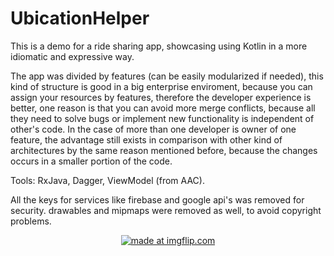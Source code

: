 # UbicationHelper

This is a demo for a ride sharing app, showcasing using Kotlin in a more idiomatic and expressive way.

The app was divided by features (can be easily modularized if needed), this kind of structure is good in a big enterprise enviroment, 
because you can assign your resources by features, therefore the developer experience is better, one reason is that you can avoid more 
merge conflicts, because all they need to solve bugs or implement new functionality is independent of other's code.
In the case of more than one developer is owner of one feature, the advantage still exists in comparison with other kind of architectures 
by the same reason mentioned before, because the changes occurs in a smaller portion of the code.

Tools: RxJava, Dagger, ViewModel (from AAC).

All the keys for services like firebase and google api's was removed for security.
drawables and mipmaps were removed as well, to avoid copyright problems.


<p
align="center">
<a href="https://imgflip.com/gif/2lbtu0"><img src="https://i.imgflip.com/2lbtu0.gif" title="made at imgflip.com"/></a>
</p>
<br>
